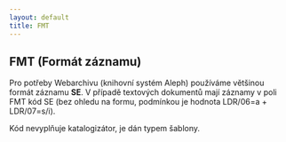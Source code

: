 ```yaml
---
layout: default
title: FMT
---
```



## FMT (Formát záznamu)

Pro potřeby Webarchivu (knihovní systém Aleph) používáme většinou formát záznamu **SE**. V případě textových dokumentů mají záznamy v poli FMT kód SE (bez ohledu na formu, podmínkou je hodnota LDR/06=a + LDR/07=s/i).

Kód nevyplňuje katalogizátor, je dán typem šablony.  
